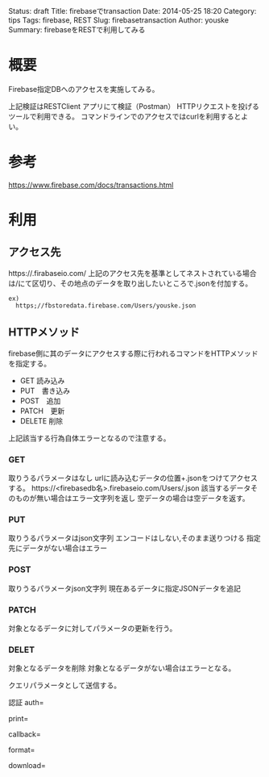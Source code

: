 Status: draft
Title: firebaseでtransaction
Date: 2014-05-25 18:20
Category: tips
Tags: firebase, REST
Slug: firebasetransaction
Author: youske
Summary: firebaseをRESTで利用してみる

# 概要
Firebase指定DBへのアクセスを実施してみる。

上記検証はRESTClient アプリにて検証（Postman）
HTTPリクエストを投げるツールで利用できる。
コマンドラインでのアクセスではcurlを利用するとよい。

# 参考
https://www.firebase.com/docs/transactions.html




# 利用
## アクセス先
https://<firebase-database-name>.firabaseio.com/
上記のアクセス先を基準としてネストされている場合は/にて区切り、その地点のデータを取り出したいところで.jsonを付加する。

    ex)
      https;//fbstoredata.firebase.com/Users/youske.json


## HTTPメソッド
firebase側に其のデータにアクセスする際に行われるコマンドをHTTPメソッドを指定する。
* GET 読み込み
* PUT　書き込み
* POST　追加
* PATCH　更新
* DELETE 削除

上記該当する行為自体エラーとなるので注意する。


### GET
取りうるパラメータはなし
urlに読み込むデータの位置+.jsonをつけてアクセスする。
https://<firebasedb名>.firebaseio.com/Users/.json
該当するデータそのものが無い場合はエラー文字列を返し
空データの場合は空データを返す。


### PUT
取りうるパラメータはjson文字列
エンコードはしない,そのまま送りつける
指定先にデータがない場合はエラー


### POST
取りうるパラメータjson文字列
現在あるデータに指定JSONデータを追記


### PATCH
対象となるデータに対してパラメータの更新を行う。


### DELET
対象となるデータを削除
対象となるデータがない場合はエラーとなる。



クエリパラメータとして送信する。

認証
auth=

print=

callback=

format=

download=






